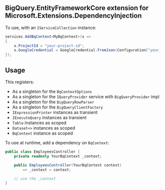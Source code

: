 ﻿## BigQuery.EntityFrameworkCore extension for Microsoft.Extensions.DependencyInjection

To use, with an `IServiceCollection` instance:

``` csharp
services.AddBqContext<MyBqContext>(x =>
{
	x.ProjectId = "your-project-id";
	x.GoogleCredential = GoogleCredential.FromJson(Configuration["your_google_auth_key"]);
});
```
Usage
---
This registers:

- As a singleton for the `BqContextOptions`
- As a singleton for the `IQueryProvider` service with `BigQueryProvider` impl
- As a singleton for the `BigQueryRowParser`
- As a singleton for the `BigQueryClientFactory`
- `IExpressionPrinter` instances as transient
- `IExecuteQuery` instances as transient
- `Table` instances as scoped
- `Dataset<>` instances as scoped
- `BqContext` instance as scoped

To use at runtime, add a dependency on `BqContext`:

```c#
public class EmployeesController {
	private readonly YourBqContext _context;

	public EmployeesController(YourBqContext context)
		=> _context = context;

	// use the _context
}
```